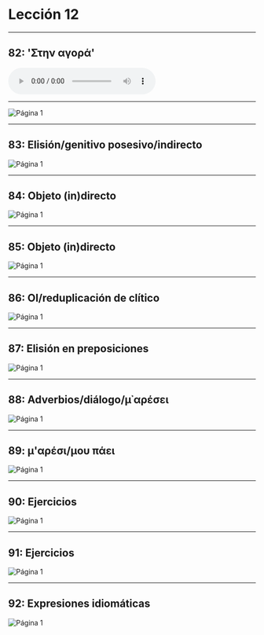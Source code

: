 # Lección 12

---

## 82: 'Στην αγορά'

<audio controls="controls">
  <source type="audio/mpeg" src="../GM_Audios/12_Sten_agora.mp3"></source>
</audio>

---

![Página 1](Metodo/Textbook_Pagina_082.png)

---

## 83: Elisión/genitivo posesivo/indirecto

![Página 1](Metodo/Textbook_Pagina_083.png)

---

## 84: Objeto (in)directo

![Página 1](Metodo/Textbook_Pagina_084.png)

---

## 85: Objeto (in)directo

![Página 1](Metodo/Textbook_Pagina_085.png)

---

## 86: OI/reduplicación de clítico

![Página 1](Metodo/Textbook_Pagina_086.png)

---

## 87: Elisión en preposiciones

![Página 1](Metodo/Textbook_Pagina_087.png)

---

## 88: Adverbios/diálogo/μ᾽αρέσει

![Página 1](Metodo/Textbook_Pagina_088.png)

---

## 89: μ'αρέσι/μου πάει

![Página 1](Metodo/Textbook_Pagina_089.png)

---

## 90: Ejercicios

![Página 1](Metodo/Textbook_Pagina_090.png)

---

## 91: Ejercicios

![Página 1](Metodo/Textbook_Pagina_091.png)

---

## 92: Expresiones idiomáticas

![Página 1](Metodo/Textbook_Pagina_092.png)
